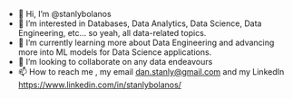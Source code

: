 - 👋 Hi, I’m @stanlybolanos
- 👀 I’m interested in Databases, Data Analytics, Data Science, Data Engineering, etc... so yeah, all data-related topics.
- 🌱 I’m currently learning more about Data Engineering and advancing more into ML models for Data Science applications.
- 💞️ I’m looking to collaborate on any data endeavours
- 📫 How to reach me , my email dan.stanly@gmail.com and my LinkedIn https://www.linkedin.com/in/stanlybolanos/

<!---
stanlybolanos/stanlybolanos is a ✨ special ✨ repository because its `README.md` (this file) appears on your GitHub profile.
You can click the Preview link to take a look at your changes.
--->
